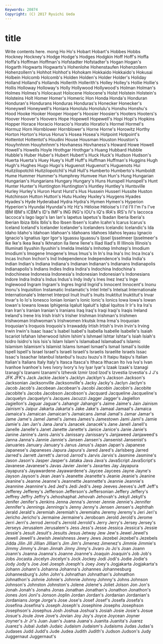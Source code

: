 ```yaml
---
Keywords: 20874 
Copyright: (C) 2017 Ryuichi Ueda
---
```


# title

Write contents here.
mong Ho Ho's Hobart Hobart's Hobbes Hobbs Hockney
Hockney's Hodge Hodge's Hodges Hodgkin Hoff Hoff's Hoffa Hoffa's Hoffman
Hoffman's Hofstadter Hofstadter's Hogan Hogan's Hogarth Hogwarts Hogwarts's Hohenlohe Hohenstaufen
Hohenzollern Hohenzollern's Hohhot Hohhot's Hohokam Hokkaido Hokkaido's Hokusai Holbein Holcomb
Holcomb's Holden Holden's Holder Holder's Holiday Holland Holland's Hollands Hollerith
Hollerith's Holley Holley's Hollie Hollie's Hollis Holloway Holloway's Holly Hollywood
Hollywood's Holman Holman's Holmes Holmes's Holocaust Holocene Holocene's Holst Holstein
Holstein's Holsteins Holt Homer Homer's Homeric Hon Honda Honda's Honduran
Honduran's Hondurans Honduras Honduras's Honecker Honecker's Honeywell Honeywell's Honiara Honolulu
Honolulu's Honshu Honshu's Hood Hooke Hooker Hooper Hooper's Hoosier Hoosier's
Hooters Hooters's Hoover Hoover's Hoovers Hope Hopewell Hopewell's Hopi Hopi's
Hopkins Hopper Horace Horacio Horacio's Horatio Horatio's Hormel Hormel's Hormuz
Horn Hornblower Hornblower's Horne Horne's Horowitz Horthy Horton Horton's Horus
Horus's Hosea Hosea's Hotpoint Hotpoint's Hottentot Hottentot's Houdini House Housman
Houston Houston's Houyhnhnm Houyhnhnm's Hovhaness Hovhaness's Howard Howe Howell Howell's
Howells Hoyle Hrothgar Hrothgar's Huang Hubbard Hubble Hubble's Huber Huber's
Hubert Hubert's Huck Huck's Hudson Hudson's Huerta Huerta's Huey Huey's
Huff Huff's Huffman Huffman's Huggins Hugh Hugh's Hughes Hugo Hugo's
Huguenot Huguenot's Huguenots Hui Huitzilopotchli Huitzilopotchli's Hull Hull's Humberto Humberto's
Humboldt Hume Hummer Hummer's Humphrey Humvee Hun Hun's Hung Hungarian
Hungarian's Hungarians Hungary Hungary's Huns Hunspell Hunspell's Hunt Hunter Hunter's
Huntington Huntington's Huntley Huntley's Huntsville Hurley Hurley's Huron Hurst Hurst's
Hus Hussein Husserl Hussite Huston Hutchinson Hutton Hutton's Hutu Huxley
Huxley's Huygens Hyades Hyades's Hyde Hyderabad Hydra Hydra's Hymen Hymen's
Hyperion Hyperion's Hyundai Hyundai's Hz Hz's Héloise Héloise's I I'd
I'll I'm I's I've IBM IBM's ICBM's ID's IMF's ING
ING's IOU's IQ's IRA's IRS's IV's Iaccoca Iaccoca's Iago Iago's
Ian Ian's Iapetus Iapetus's Ibadan Iberia Iberia's Iberian Ibiza Iblis
Iblis's Ibo Ibsen Ibsen's Icahn Icahn's Icarus Icarus's Iceland Iceland's
Icelander Icelander's Icelanders Icelandic Icelandic's Ida Idaho Idaho's Idahoan Idahoan's
Idahoans Idahoes Idahos Ieyasu Ignacio Ignacio's Ignatius Igor Igor's Iguassu
Iguassu's Ijssel Ijsselmeer Ijsselmeer's Ike Ike's Ikea Ikea's Ikhnaton Ila
Ilene Ilene's Iliad Iliad's Ill Illinois Illinois's Illuminati Ilyushin Ilyushin's
Imelda Imelda's Imhotep Imhotep's Imodium Imodium's Imogene Imogene's Imus Imus's
In In's Ina Ina's Inc Inca Inca's Incas Inchon Inchon's
Ind Independence Independence's India India's Indian Indian's Indiana Indiana's Indianan
Indianan's Indianans Indianapolis Indianapolis's Indians Indies Indira Indira's Indochina Indochina's
Indochinese Indonesia Indonesia's Indonesian Indonesian's Indonesians Indore Indra Indra's Indus
Indus's Indy Indy's Ines Inez Inez's Inge Inglewood Ingram Ingram's
Ingres Ingrid Ingrid's Innocent Innocent's Inonu Inonu's Inquisition Instamatic Instamatic's
Intel Intel's Intelsat Internationale Internationale's Internet Interpol Inuit Inuit's Inuits
Inuktitut Inuktitut's Invar Invar's Io Io's Ionesco Ionian Ionian's Ionic
Ionic's Ionics Iowa Iowa's Iowan Iowan's Iowans Iowas Iphigenia Iqaluit
Iqaluit's Iqbal Iquitos Ir Ir's Ira Ira's Iran Iran's Iranian
Iranian's Iranians Iraq Iraq's Iraqi Iraqi's Iraqis Ireland Ireland's Irene
Iris Irish Irish's Irisher Irishman Irishman's Irishmen Irishwoman Irishwoman's Irishwomen
Irkutsk Irma Irma's Iroquoian Iroquoian's Iroquois Iroquois's Irrawaddy Irtish Irtish's
Irvin Irvin's Irving Irwin Irwin's Isaac Isaac's Isabel Isabel's Isabella
Isabelle Isabelle's Isaiah Iscariot Isfahan Isherwood Ishim Ishim's Ishmael Ishtar
Ishtar's Isiah Isiah's Isidro Isidro's Isis Isis's Islam Islam's Islamabad
Islamabad's Islamic Islamism Islamism's Islamist Islams Ismael Ismael's Ismail Ismail's
Isolde Ispell Ispell's Israel Israel's Israeli Israeli's Israelis Israelite Israels
Issac Issac's Issachar Istanbul Istanbul's Isuzu Isuzu's It Itaipu Itaipu's
Italian Italian's Italians Italy Italy's Itasca Itasca's Ithaca Ithacan Ito
Iva Iva's Ivan Ivanhoe Ivanhoe's Ives Ivory Ivory's Ivy Iyar
Iyar's Izaak Izaak's Izanagi Izanagi's Izanami Izanami's Izhevsk Izmir Izod
Izod's Izvestia Izvestia's J J's JFK JFK's Jack Jackie Jackie's
Jacklyn Jacklyn's Jackson Jackson's Jacksonian Jacksonville Jacksonville's Jacky Jacky's Jaclyn
Jaclyn's Jacob Jacob's Jacobean Jacobean's Jacobi Jacobin Jacobin's Jacobite Jacobite's
Jacobs Jacobson Jacobson's Jacquard Jacqueline Jacqueline's Jacquelyn Jacquelyn's Jacques Jacuzzi
Jagger Jagger's Jagiellon Jagiellon's Jaguar Jaguar's Jahangir Jahangir's Jaime Jaime's
Jain Jainism Jainism's Jaipur Jakarta Jakarta's Jake Jake's Jamaal Jamaal's
Jamaica Jamaica's Jamaican Jamaican's Jamaicans Jamal Jamal's Jamar Jamar's Jame
Jame's Jamel Jamel's James James's Jamestown Jami Jami's Jamie Jamie's
Jan Jan's Jana Jana's Janacek Janacek's Jane Janell Janell's Janelle
Janelle's Janet Janette Janette's Janice Janice's Janie Janie's Janine Janine's
Janis Janis's Janissary Janissary's Janjaweed Janjaweed's Janna Janna's Jannie Jannie's
Jansen Jansen's Jansenist Jansenist's Januaries January January's Janus Janus's Japan
Japan's Japanese Japanese's Japaneses Japura Japura's Jared Jared's Jarlsberg Jarred
Jarred's Jarrett Jarrett's Jarrod Jarrod's Jarvis Jarvis's Jasmine Jasmine's Jason
Jason's Jasper Jasper's Jataka Java Java's JavaScript JavaScript's Javanese Javanese's
Javas Javier Javier's Jaxartes Jay Jayapura Jayapura's Jayawardene Jayawardene's Jaycee
Jaycees Jayne Jayne's Jayson Jayson's Jean Jean's Jeanette Jeanette's Jeanie
Jeanie's Jeanine Jeanine's Jeanne Jeanne's Jeannette Jeannette's Jeannie Jeannie's Jeannine
Jeannine's Jed Jed's Jedi Jedi's Jeep Jeeves Jeeves's Jeff Jeff's
Jefferey Jefferey's Jefferson Jefferson's Jeffersonian Jeffery Jeffery's Jeffrey Jeffry Jeffry's
Jehoshaphat Jehovah Jehovah's Jekyll Jekyll's Jenifer Jenifer's Jenkins Jenna Jenna's
Jenner Jennie Jennie's Jennifer Jennifer's Jennings Jennings's Jenny Jenny's Jensen
Jensen's Jephthah Jerald Jerald's Jeremiah Jeremiah's Jeremiahs Jeremy Jeremy's Jeri
Jeri's Jericho Jericho's Jermaine Jermaine's Jeroboam Jerold Jerold's Jerome Jerri
Jerri's Jerrod Jerrod's Jerrold Jerrold's Jerry Jerry's Jersey Jersey's Jerseys
Jerusalem Jerusalem's Jess Jess's Jesse Jessica Jessica's Jessie Jessie's Jesuit
Jesuit's Jesuits Jesus Jetway Jew Jew's Jewel Jewel's Jewell Jewell's
Jewish Jewishness Jewry Jews Jezebel Jezebel's Jezebels Jidda Jilin Jill
Jillian Jillian's Jim Jim's Jimenez Jimenez's Jimmie Jimmie's Jimmy Jimmy's
Jinan Jinnah Jinny Jinny's Jivaro Jo Jo's Joan Joann Joann's
Joanna Joanna's Joanne Joanne's Joaquin Joaquin's Job Job's Jobs Jocasta
Jocelyn Jocelyn's Jock Jockey Jodi Jodi's Jodie Jodie's Jody Jody's
Joe Joel Joesph Joesph's Joey Joey's Jogjakarta Jogjakarta's Johann Johann's
Johanna Johanna's Johannes Johannesburg Johannesburg's John John's Johnathan Johnathan's Johnathon
Johnathon's Johnie Johnie's Johnnie Johnny Johnny's Johns Johnson Johnson's Johnston
Johnston's Jolene Jolene's Joliet Jolson Jon Jon's Jonah Jonah's Jonahs
Jonas Jonathan Jonathan's Jonathon Jonathon's Jones Joni Joni's Jonson Joplin
Jordan Jordan's Jordanian Jordanian's Jordanians Jorge Jorge's Jose Jose's Josef
Josef's Josefa Josefa's Josefina Josefina's Joseph Joseph's Josephine Josephs Josephson
Josephson's Josephus Josh Joshua Joshua's Josiah Josie Josie's Josue Josue's
Joule Jove Jove's Jovian Joy Joy's Joyce Joycean Joyner Joyner's
Jr Jr's Juan Juan's Juana Juana's Juanita Juanita's Juarez Juarez's
Jubal Judah Judaic Judaism Judaism's Judaisms Judas Judas's Judases Judd
Judd's Jude Judea Judith Judith's Judson Judson's Judy Juggernaut Juggernaut's
